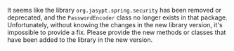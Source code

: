 It seems like the library `org.jasypt.spring.security` has been removed or deprecated, and the `PasswordEncoder` class no longer exists in that package. Unfortunately, without knowing the changes in the new library version, it's impossible to provide a fix. Please provide the new methods or classes that have been added to the library in the new version.